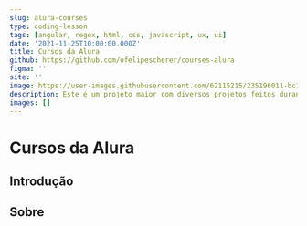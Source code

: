 ```yaml
---
slug: alura-courses
type: coding-lesson
tags: [angular, regex, html, css, javascript, ux, ui]
date: '2021-11-25T10:00:00.000Z'
title: Cursos da Alura
github: https://github.com/ofelipescherer/courses-alura
figma: ''
site: ''
image: https://user-images.githubusercontent.com/62115215/235196011-bc1b36ed-766d-40f6-9a03-16cd8e452af7.png
description: Este é um projeto maior com diversos projetos feitos durante meu periodo de assinatura da plataforma de cursos online Alura. Aqui você encontrará desde programação a gestão
images: []
---
```


# Cursos da Alura

## Introdução

## Sobre

